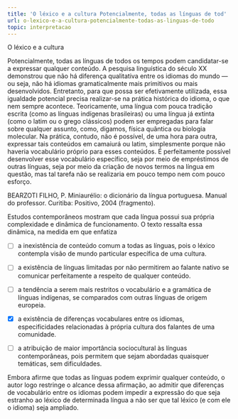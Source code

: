 ```yaml
---
title: 'O léxico e a cultura Potencialmente, todas as línguas de tod'
url: o-lexico-e-a-cultura-potencialmente-todas-as-linguas-de-todo
topic: interpretacao
---
```



O léxico e a cultura

Potencialmente, todas as línguas de todos os tempos podem candidatar-se a expressar qualquer conteúdo. A pesquisa linguística do século XX demonstrou que não há diferença qualitativa entre os idiomas do mundo — ou seja, não há idiomas gramaticalmente mais primitivos ou mais desenvolvidos. Entretanto, para que possa ser efetivamente utilizada, essa igualdade potencial precisa realizar-se na prática histórica do idioma, o que nem sempre acontece. Teoricamente, uma língua com pouca tradição escrita (como as línguas indígenas brasileiras) ou uma língua já extinta (como o latim ou o grego clássicos) podem ser empregadas para falar sobre qualquer assunto, como, digamos, física quântica ou biologia molecular. Na prática, contudo, não é possível, de uma hora para outra, expressar tais conteúdos em camaiurá ou latim, simplesmente porque não haveria vocabulário próprio para esses conteúdos. É perfeitamente possível desenvolver esse vocabulário específico, seja por meio de empréstimos de outras línguas, seja por meio da criação de novos termos na língua em questão, mas tal tarefa não se realizaria em pouco tempo nem com pouco esforço.

BEARZOTI FILHO, P. Miniaurélio: o dicionário da língua portuguesa. Manual do professor. Curitiba: Positivo, 2004 (fragmento).

Estudos contemporâneos mostram que cada língua possui sua própria complexidade e dinâmica de funcionamento. O texto ressalta essa dinâmica, na medida em que enfatiza



- [ ] a inexistência de conteúdo comum a todas as línguas, pois o léxico contempla visão de mundo particular específica de uma cultura.
- [ ] a existência de línguas limitadas por não permitirem ao falante nativo se comunicar perfeitamente a respeito de qualquer conteúdo.
- [ ] a tendência a serem mais restritos o vocabulário e a gramática de línguas indígenas, se comparados com outras línguas de origem europeia.
- [x] a existência de diferenças vocabulares entre os idiomas, especificidades relacionadas à própria cultura dos falantes de uma comunidade.
- [ ] a atribuição de maior importância sociocultural às línguas contemporâneas, pois permitem que sejam abordadas quaisquer temáticas, sem dificuldades.


Embora afirme que todas as línguas podem exprimir qualquer conteúdo, o autor logo restringe o alcance dessa afirmação, ao admitir que diferenças de vocabulário entre os idiomas podem impedir a expressão do que seja estranho ao léxico de determinada língua a não ser que tal léxico (e com ele o idioma) seja ampliado.

